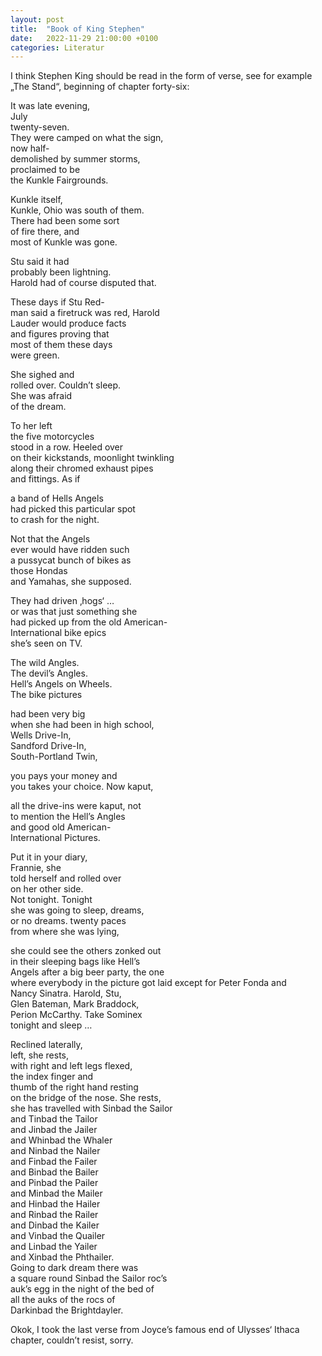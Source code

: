 ```yaml
---
layout: post
title:  "Book of King Stephen"
date:   2022-11-29 21:00:00 +0100
categories: Literatur
---
```

I think Stephen King should be read in the form of verse, see for example „The Stand“, beginning of chapter forty-six:

It was late evening,  
July  
twenty-seven.  
They were camped on what the sign,  
now half-  
demolished by summer storms,  
proclaimed to be  
the Kunkle Fairgrounds.

Kunkle itself,  
Kunkle, Ohio was south of them.  
There had been some sort  
of fire there, and  
most of Kunkle was gone.

Stu said it had  
probably been lightning.  
Harold had 
of course disputed that.

These days if Stu Red-  
man said a firetruck was red, Harold  
Lauder would produce facts  
and figures proving that  
most of them these days  
were green.

She sighed and  
rolled over. Couldn’t sleep.  
She was afraid  
of the dream.

To her left  
the five motorcycles  
stood in a row. Heeled over  
on their kickstands, moonlight twinkling  
along their chromed exhaust pipes  
and fittings. As if

a band of Hells Angels  
had picked this particular spot  
to crash for the night.

Not that the Angels  
ever would have ridden such  
a pussycat bunch of bikes as  
those Hondas  
and Yamahas, she supposed.

They had driven ‚hogs‘ …  
or was that just something she  
had picked up from the old American-  
International bike epics  
she’s seen on TV.

The wild Angles.  
The devil’s Angles.  
Hell’s Angels on Wheels.  
The bike pictures

had been very big  
when she had been in high school,  
Wells Drive-In,  
Sandford Drive-In,  
South-Portland Twin,

you pays your money and  
you takes your choice. Now kaput,

all the drive-ins were kaput, not  
to mention the Hell’s Angles  
and good old American-  
International Pictures.

Put it in your diary,  
Frannie, she  
told herself and rolled over  
on her other side.  
Not tonight. Tonight  
she was going to sleep, dreams,  
or no dreams. twenty paces  
from where she was lying,

she could see the others zonked out  
in their sleeping bags like Hell’s  
Angels after a big beer party, the one   
where everybody in the picture got laid 
except for Peter Fonda and  
Nancy Sinatra. Harold, Stu,  
Glen Bateman, Mark Braddock,  
Perion McCarthy. Take Sominex  
tonight and sleep …

Reclined laterally,  
left, she rests,  
with right and left legs flexed,  
the index finger and  
thumb of the right hand resting  
on the bridge of the nose. She rests,  
she has travelled with Sinbad the Sailor  
and Tinbad the Tailor  
and Jinbad the Jailer  
and Whinbad the Whaler  
and Ninbad the Nailer  
and Finbad the Failer  
and Binbad the Bailer  
and Pinbad the Pailer  
and Minbad the Mailer  
and Hinbad the Hailer  
and Rinbad the Railer  
and Dinbad the Kailer  
and Vinbad the Quailer  
and Linbad the Yailer  
and Xinbad the Phthailer.  
Going to dark dream there was  
a square round Sinbad the Sailor roc’s  
auk’s egg in the night of the bed of  
all the auks of the rocs of  
Darkinbad the Brightdayler.

Okok, I took the last verse from Joyce’s famous end of Ulysses‘ Ithaca chapter, couldn’t resist, sorry.

